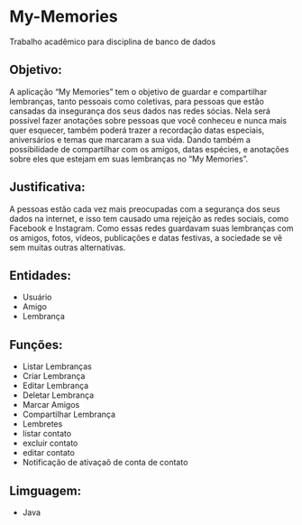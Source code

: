# My-Memories
Trabalho acadêmico para disciplina de banco de dados

## Objetivo:
A aplicação “My Memories” tem o objetivo de guardar e compartilhar lembranças, tanto pessoais como coletivas, para pessoas que estão cansadas da insegurança dos seus dados nas redes sócias.
Nela será possível fazer anotações sobre pessoas que você conheceu e nunca mais quer esquecer, também poderá trazer a recordação datas especiais, aniversários e temas que marcaram a sua vida. Dando também a possibilidade de compartilhar com os amigos, datas espécies, e anotações sobre eles que estejam em suas lembranças no “My Memories”.

## Justificativa:
A pessoas estão cada vez mais preocupadas com a segurança dos seus dados na internet, e isso tem causado uma rejeição as redes sociais, como Facebook e Instagram. Como essas redes guardavam suas lembranças com os amigos, fotos, vídeos, publicações e datas festivas, a sociedade se vê sem muitas outras alternativas.

## Entidades:
-	Usuário
-	Amigo
-	Lembrança

## Funções:
- Listar Lembranças
-	Criar Lembrança 
-	Editar Lembrança
-	Deletar Lembrança
-	Marcar Amigos
-	Compartilhar Lembrança
-	Lembretes
- listar contato
- excluir contato
- editar contato
- Notificação de ativaçaõ de conta de contato


## Limguagem:
- Java
